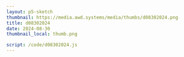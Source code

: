 ```yaml
---
layout: p5-sketch
thumbnail: https://media.awd.systems/media/thumbs/d08302024.png
title: d08302024
date: 2024-08-30
thumbnail_local: thumb.png

script: /code/d08302024.js
---
```

